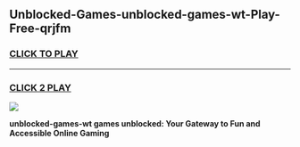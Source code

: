 
## Unblocked-Games-unblocked-games-wt-Play-Free-qrjfm
<h3>
<a href="https://premium76.site?title=unblocked-games-wt&ref=10A">CLICK TO PLAY</a></h3>
<hr>

<h3>
<a href="https://premium76.site?title=unblocked-games-wt&ref=10A">CLICK 2 PLAY</a>
  
</h3>

<a href="https://premium76.site?title=unblocked-games-wt&ref=10A"><img src="https://clearcache.store/games.png"></a>


**unblocked-games-wt games unblocked: Your Gateway to Fun and Accessible Online Gaming**
